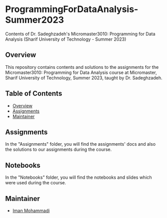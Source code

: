 # ProgrammingForDataAnalysis-Summer2023
Contents of Dr. Sadeghzadeh's Micromaster3010: Programming for Data Analysis (Sharif University of Technology - Summer 2023)

## Overview

This repository contains contents and solutions to the assignments for the Micromaster3010: Programming for Data Analysis course at Micromaster, Sharif University of Technology, Summer 2023, taught by Dr. Sadeghzadeh.

## Table of Contents

- [Overview](#overview)
- [Assignments](#assignments)
- [Maintainer](#maintainer)

## Assignments

In the "Assignments" folder, you will find the assignments' docs and also the solutions to our assignments during the course.

## Notebooks

In the "Notebooks" folder, you will find the notebooks and slides which were used during the course.

## Maintainer

- [Iman Mohammadi](https://github.com/Imanm02)